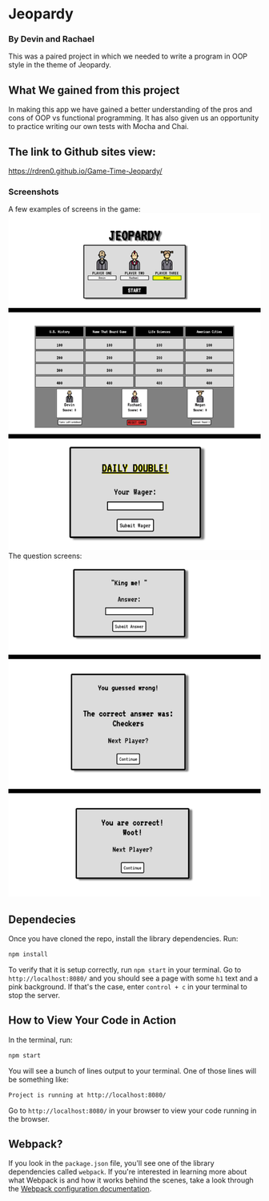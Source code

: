 
# Jeopardy
### By Devin and Rachael


This was a paired project in which we needed to write a program in OOP style in the theme of Jeopardy.

## What We gained from this project
In making this app we have gained a better understanding of the pros and cons of OOP vs functional programming. It has also given us an opportunity to practice writing our own tests with Mocha and Chai.

## The link to Github sites view:
https://rdren0.github.io/Game-Time-Jeopardy/

### Screenshots
A few examples of screens in the game:
![Game-Time-Jeopardy](FirstView.png)
The question screens:
![Game-Time-Jeopardy](QuestionView.png)




## Dependecies
Once you have cloned the repo, install the library dependencies. Run:
```bash
npm install
```
To verify that it is setup correctly, run `npm start` in your terminal. Go to `http://localhost:8080/` and you should see a page with some `h1` text and a pink background. If that's the case, enter `control + c` in your terminal to stop the server.



## How to View Your Code in Action

In the terminal, run:

```bash
npm start
```

You will see a bunch of lines output to your terminal. One of those lines will be something like:

```bash
Project is running at http://localhost:8080/
```

Go to `http://localhost:8080/` in your browser to view your code running in the browser.


## Webpack?

If you look in the `package.json` file, you'll see one of the library dependencies called `webpack`. If you're interested in learning more about what Webpack is and how it works behind the scenes, take a look through the [Webpack configuration documentation](https://webpack.js.org/concepts/).


